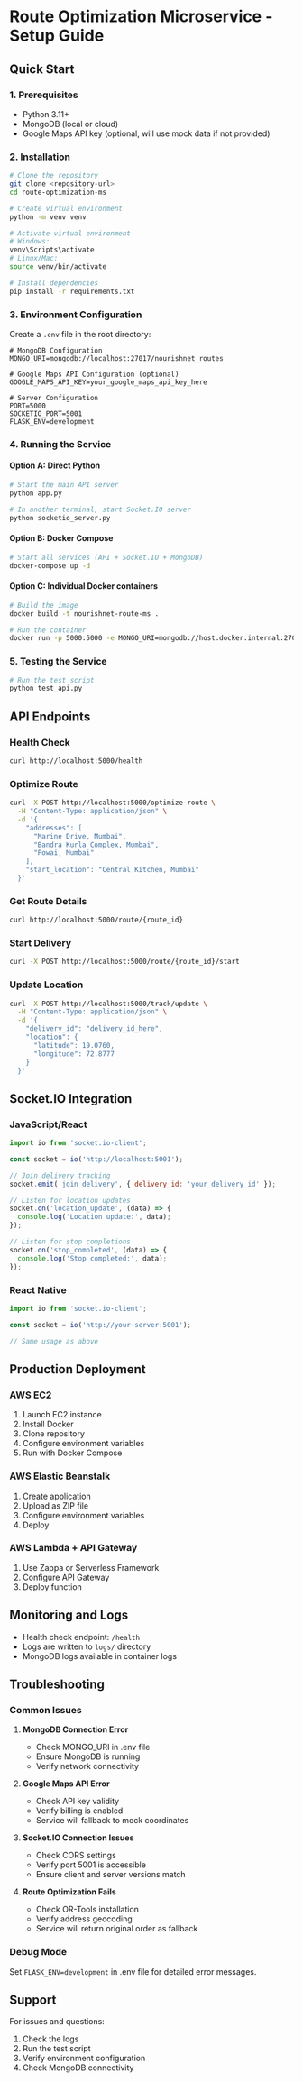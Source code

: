 # Route Optimization Microservice - Setup Guide

## Quick Start

### 1. Prerequisites
- Python 3.11+
- MongoDB (local or cloud)
- Google Maps API key (optional, will use mock data if not provided)

### 2. Installation

```bash
# Clone the repository
git clone <repository-url>
cd route-optimization-ms

# Create virtual environment
python -m venv venv

# Activate virtual environment
# Windows:
venv\Scripts\activate
# Linux/Mac:
source venv/bin/activate

# Install dependencies
pip install -r requirements.txt
```

### 3. Environment Configuration

Create a `.env` file in the root directory:

```env
# MongoDB Configuration
MONGO_URI=mongodb://localhost:27017/nourishnet_routes

# Google Maps API Configuration (optional)
GOOGLE_MAPS_API_KEY=your_google_maps_api_key_here

# Server Configuration
PORT=5000
SOCKETIO_PORT=5001
FLASK_ENV=development
```

### 4. Running the Service

#### Option A: Direct Python
```bash
# Start the main API server
python app.py

# In another terminal, start Socket.IO server
python socketio_server.py
```

#### Option B: Docker Compose
```bash
# Start all services (API + Socket.IO + MongoDB)
docker-compose up -d
```

#### Option C: Individual Docker containers
```bash
# Build the image
docker build -t nourishnet-route-ms .

# Run the container
docker run -p 5000:5000 -e MONGO_URI=mongodb://host.docker.internal:27017/nourishnet_routes nourishnet-route-ms
```

### 5. Testing the Service

```bash
# Run the test script
python test_api.py
```

## API Endpoints

### Health Check
```bash
curl http://localhost:5000/health
```

### Optimize Route
```bash
curl -X POST http://localhost:5000/optimize-route \
  -H "Content-Type: application/json" \
  -d '{
    "addresses": [
      "Marine Drive, Mumbai",
      "Bandra Kurla Complex, Mumbai",
      "Powai, Mumbai"
    ],
    "start_location": "Central Kitchen, Mumbai"
  }'
```

### Get Route Details
```bash
curl http://localhost:5000/route/{route_id}
```

### Start Delivery
```bash
curl -X POST http://localhost:5000/route/{route_id}/start
```

### Update Location
```bash
curl -X POST http://localhost:5000/track/update \
  -H "Content-Type: application/json" \
  -d '{
    "delivery_id": "delivery_id_here",
    "location": {
      "latitude": 19.0760,
      "longitude": 72.8777
    }
  }'
```

## Socket.IO Integration

### JavaScript/React
```javascript
import io from 'socket.io-client';

const socket = io('http://localhost:5001');

// Join delivery tracking
socket.emit('join_delivery', { delivery_id: 'your_delivery_id' });

// Listen for location updates
socket.on('location_update', (data) => {
  console.log('Location update:', data);
});

// Listen for stop completions
socket.on('stop_completed', (data) => {
  console.log('Stop completed:', data);
});
```

### React Native
```javascript
import io from 'socket.io-client';

const socket = io('http://your-server:5001');

// Same usage as above
```

## Production Deployment

### AWS EC2
1. Launch EC2 instance
2. Install Docker
3. Clone repository
4. Configure environment variables
5. Run with Docker Compose

### AWS Elastic Beanstalk
1. Create application
2. Upload as ZIP file
3. Configure environment variables
4. Deploy

### AWS Lambda + API Gateway
1. Use Zappa or Serverless Framework
2. Configure API Gateway
3. Deploy function

## Monitoring and Logs

- Health check endpoint: `/health`
- Logs are written to `logs/` directory
- MongoDB logs available in container logs

## Troubleshooting

### Common Issues

1. **MongoDB Connection Error**
   - Check MONGO_URI in .env file
   - Ensure MongoDB is running
   - Verify network connectivity

2. **Google Maps API Error**
   - Check API key validity
   - Verify billing is enabled
   - Service will fallback to mock coordinates

3. **Socket.IO Connection Issues**
   - Check CORS settings
   - Verify port 5001 is accessible
   - Ensure client and server versions match

4. **Route Optimization Fails**
   - Check OR-Tools installation
   - Verify address geocoding
   - Service will return original order as fallback

### Debug Mode
Set `FLASK_ENV=development` in .env file for detailed error messages.

## Support

For issues and questions:
1. Check the logs
2. Run the test script
3. Verify environment configuration
4. Check MongoDB connectivity
